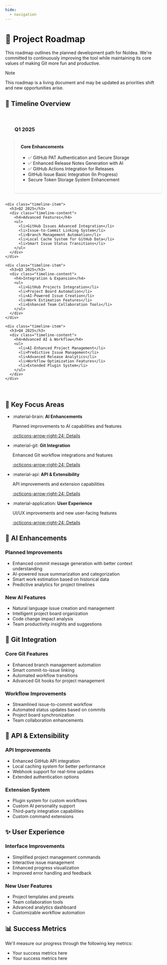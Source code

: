 ```yaml
---
hide:
  - navigation
---
```


<div class="content-section">
  <h1>🚀 Project Roadmap</h1>

  <p>This roadmap outlines the planned development path for NoIdea. We're committed to continuously improving the tool while maintaining its core values of making Git more fun and productive.</p>

  <div class="admonition note">
    <p class="admonition-title">Note</p>
    <p>This roadmap is a living document and may be updated as priorities shift and new opportunities arise.</p>
  </div>
</div>

<div class="content-section">
  <h2>📅 Timeline Overview</h2>

  <div class="timeline">
    <div class="timeline-item">
      <h3>Q1 2025</h3>
      <div class="timeline-content">
        <h4>Core Enhancements</h4>
        <ul>
          <li>✅ GitHub PAT Authentication and Secure Storage</li>
          <li>✅ Enhanced Release Notes Generation with AI</li>
          <li>✅ GitHub Actions Integration for Releases</li>
          <li>GitHub Issue Basic Integration (In Progress)</li>
          <li>Secure Token Storage System Enhancement</li>
        </ul>
      </div>
    </div>

    <div class="timeline-item">
      <h3>Q2 2025</h3>
      <div class="timeline-content">
        <h4>Advanced Features</h4>
        <ul>
          <li>GitHub Issues Advanced Integration</li>
          <li>Issue-to-Commit Linking System</li>
          <li>Branch Management Automation</li>
          <li>Local Cache System for GitHub Data</li>
          <li>Smart Issue Status Transitions</li>
        </ul>
      </div>
    </div>

    <div class="timeline-item">
      <h3>Q3 2025</h3>
      <div class="timeline-content">
        <h4>Integration & Expansion</h4>
        <ul>
          <li>GitHub Projects Integration</li>
          <li>Project Board Automation</li>
          <li>AI-Powered Issue Creation</li>
          <li>Work Estimation Features</li>
          <li>Enhanced Team Collaboration Tools</li>
        </ul>
      </div>
    </div>

    <div class="timeline-item">
      <h3>Q4 2025</h3>
      <div class="timeline-content">
        <h4>Advanced AI & Workflow</h4>
        <ul>
          <li>AI-Enhanced Project Management</li>
          <li>Predictive Issue Management</li>
          <li>Advanced Release Analytics</li>
          <li>Workflow Optimization Features</li>
          <li>Extended Plugin System</li>
        </ul>
      </div>
    </div>
  </div>
</div>

<div class="content-section">
  <h2>🎯 Key Focus Areas</h2>

  <div class="grid cards" markdown>

* :material-brain: __AI Enhancements__

    Planned improvements to AI capabilities and features

    [:octicons-arrow-right-24: Details](#ai-enhancements)

* :material-git: __Git Integration__

    Enhanced Git workflow integrations and features

    [:octicons-arrow-right-24: Details](#git-integration)

* :material-api: __API & Extensibility__

    API improvements and extension capabilities

    [:octicons-arrow-right-24: Details](#api-extensibility)

* :material-application: __User Experience__

    UI/UX improvements and new user-facing features

    [:octicons-arrow-right-24: Details](#user-experience)

  </div>
</div>

<div class="content-section">
  <h2 id="ai-enhancements">🤖 AI Enhancements</h2>

  <h3>Planned Improvements</h3>
  <ul>
    <li>Enhanced commit message generation with better context understanding</li>
    <li>AI-powered issue summarization and categorization</li>
    <li>Smart work estimation based on historical data</li>
    <li>Predictive analytics for project timelines</li>
  </ul>

  <h3>New AI Features</h3>
  <ul>
    <li>Natural language issue creation and management</li>
    <li>Intelligent project board organization</li>
    <li>Code change impact analysis</li>
    <li>Team productivity insights and suggestions</li>
  </ul>
</div>

<div class="content-section">
  <h2 id="git-integration">🔗 Git Integration</h2>

  <h3>Core Git Features</h3>
  <ul>
    <li>Enhanced branch management automation</li>
    <li>Smart commit-to-issue linking</li>
    <li>Automated workflow transitions</li>
    <li>Advanced Git hooks for project management</li>
  </ul>

  <h3>Workflow Improvements</h3>
  <ul>
    <li>Streamlined issue-to-commit workflow</li>
    <li>Automated status updates based on commits</li>
    <li>Project board synchronization</li>
    <li>Team collaboration enhancements</li>
  </ul>
</div>

<div class="content-section">
  <h2 id="api-extensibility">🔌 API & Extensibility</h2>

  <h3>API Improvements</h3>
  <ul>
    <li>Enhanced GitHub API integration</li>
    <li>Local caching system for better performance</li>
    <li>Webhook support for real-time updates</li>
    <li>Extended authentication options</li>
  </ul>

  <h3>Extension System</h3>
  <ul>
    <li>Plugin system for custom workflows</li>
    <li>Custom AI personality support</li>
    <li>Third-party integration capabilities</li>
    <li>Custom command extensions</li>
  </ul>
</div>

<div class="content-section">
  <h2 id="user-experience">✨ User Experience</h2>

  <h3>Interface Improvements</h3>
  <ul>
    <li>Simplified project management commands</li>
    <li>Interactive issue management</li>
    <li>Enhanced progress visualization</li>
    <li>Improved error handling and feedback</li>
  </ul>

  <h3>New User Features</h3>
  <ul>
    <li>Project templates and presets</li>
    <li>Team collaboration tools</li>
    <li>Advanced analytics dashboard</li>
    <li>Customizable workflow automation</li>
  </ul>
</div>

<div class="content-section">
  <h2>📊 Success Metrics</h2>

  <p>We'll measure our progress through the following key metrics:</p>

  <ul>
    <li>Your success metrics here</li>
    <li>Your success metrics here</li>
  </ul>
</div>

<style>
.timeline {
  position: relative;
  padding: 20px 0;
}

.timeline-item {
  position: relative;
  padding-left: 30px;
  margin-bottom: 30px;
}

.timeline-item::before {
  content: '';
  position: absolute;
  left: 0;
  top: 0;
  width: 2px;
  height: 100%;
  background: var(--md-primary-fg-color);
}

.timeline-item::after {
  content: '';
  position: absolute;
  left: -6px;
  top: 0;
  width: 14px;
  height: 14px;
  border-radius: 50%;
  background: var(--md-primary-fg-color);
}

.timeline-content {
  background: var(--md-default-bg-color);
  padding: 20px;
  border-radius: 4px;
  box-shadow: 0 2px 4px rgba(0,0,0,0.1);
}

.timeline-content h4 {
  margin-top: 0;
  color: var(--md-primary-fg-color);
}
</style>
